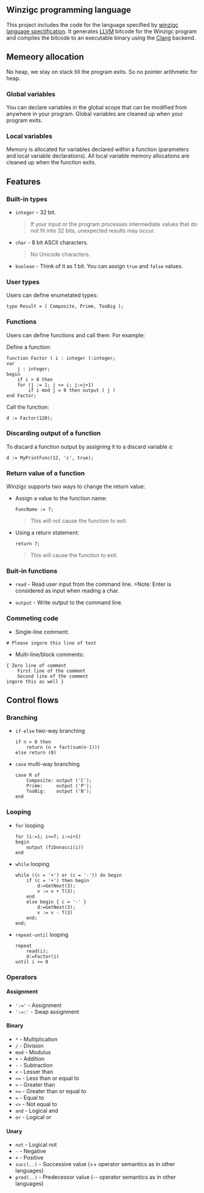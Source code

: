 ## Winzigc programming language

This project includes the code for the language specified by [winzigc language spectification](/SPECIFICATION.md).
It generates [LLVM](https://llvm.org/) bitcode for the Winzigc program and compiles the bitcode to an executable binary using the [Clang](https://clang.llvm.org/) backend.

## Memeory allocation

No heap, we stay on stack till the program exits. So no pointer arithmetic for heap.

### Global variables

You can declare variables in the global scope that can be modified from anywhere in your program.
Global variables are cleaned up when your program exits.

### Local variables

Memory is allocated for variables declared within a function (parameters and local variable declarations).
All local variable memory allocations are cleaned up when the function exits.

## Features

### Built-in types

- `integer` - 32 bit.

  > If your input or the program processes intermediate values that do not fit into 32 bits, unexpected results may occur.

- `char` - 8 bit ASCII characters.
  > No Unicode characters.
- `boolean` - Think of it as 1 bit. You can assign `true` and `false` values.

### User types

Users can define enumetated types:

```
type Result = ( Composite, Prime, TooBig );
```

### Functions

Users can define functions and call them. For example:

Define a function:

```
function Factor ( i : integer ):integer;
var
    j : integer;
begin
    if i > 0 then
	for (j := 1; j <= i; j:=j+1)
	    if i mod j = 0 then output ( j )
end Factor;
```

Call the function:

```
d := Factor(120);
```

### Discarding output of a function

To discard a function output by assigning it to a discard variable `d`:

```
d := MyPrintFunc(12, 'c', true);
```

### Return value of a function

Winzigc supports two ways to change the return value:

- Assign a value to the function name:
  ```
  FuncName := 7;
  ```
  > This will not cause the function to exit.
- Using a return statement:
  ```
  return 7;
  ```
  > This will cause the function to exit.

### Buit-in functions

- `read` - Read user input from the command line. >Note: Enter is considered as input when reading a char.

- `output` - Write output to the command line.

### Commeting code

- Single-line comment:

```
# Please ingore this line of text
```

- Multi-line/block comments:

```
{ Zero line of comment
    First line of the comment
    Second line of the comment
ingore this as well }
```

## Control flows

### Branching

- `if-else` two-way branching
    ```
    if n > 0 then
        return (n + fact(sum(n-1)))
    else return (0)
    ```
- `case` multi-way branching
    ```
    case R of
        Composite: output ('C');
        Prime:	   output ('P');
        TooBig:    output ('B');
    end
    ```

### Looping

- `for` looping
    ```
    for (i:=1; i<=7; i:=i+1)
    begin
        output (fibonacci(i))
    end
    ```
- `while` looping
    ```
    while ((c = '+') or (c = '-')) do begin
        if (c = '+') then begin
            d:=GetNext(3);
            v := v + T(3);
        end
        else begin { c = '-' }
            d:=GetNext(3);
            v := v - T(3)
        end;
    end;
    ```
- `repeat-until` looping
    ```
    repeat
        read(i);
        d:=Factor(i)
    until i <= 0
    ```

### Operators

#### Assignment

- `':='` - Assignment
- `':=:'` - Swap assignment

#### Binary

- `*` - Multiplication
- `/` - Division
- `mod` - Modulus
- `+` - Addition
- `-` - Subtraction
- `<` - Lesser than
- `<=` - Less than or equal to
- `>` - Greater than
- `>=` - Greater than or equal to
- `=` - Equal to
- `<>` - Not equal to
- `and` - Logical and
- `or` - Logical or

#### Unary

- `not` - Logical not
- `-` - Negative
- `+` - Positive
- `succ(..)` - Successive value (++ operator semantics as in other languages)
- `pred(..)` - Predecessor value (-- operator semantics as in other languages)
